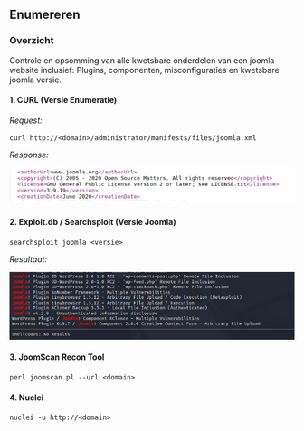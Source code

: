 ## Enumereren

### Overzicht

Controle en opsomming van alle kwetsbare onderdelen van een joomla website inclusief: Plugins, componenten, misconfiguraties en kwetsbare joomla versie.

#### 1. CURL (Versie Enumeratie)

*Request:*

```
curl http://<domain>/administrator/manifests/files/joomla.xml
```

*Response:*

![alt text](image.png)

#### 2. Exploit.db / Searchsploit (Versie Joomla)

```
searchsploit joomla <versie>
```

*Resultaat:*

![alt text](image-2.png)

#### 3. JoomScan Recon Tool

```
perl joomscan.pl --url <domain>
```

#### 4. Nuclei

```
nuclei -u http://<domain>
```

